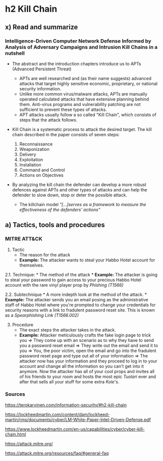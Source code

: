 # h2 Kill Chain

## x) Read and summarize

### Intelligence-Driven Computer Network Defense Informed by Analysis of Adversary Campaigns and Intrusion Kill Chains in a nutshell

* The abstract and the introduction chapters introduce us to APTs (Advanced Persistent Threat)
	* APTs are well researched and (as their name suggests) advanced attacks that target highly sensitive economic, proprietary, or
national security information.
	* Unlike more common virus/malware attacks, APTs are manually operated calculated attacks that have extensive planning behind them. Anti-virus programs and vulnerability patching are not sufficient to prevent these types of attacks.
	* APT attacks usually follow a so called "Kill Chain", which consists of steps that the attack follows.

* Kill Chain is a systematic process to attack the desired target. The kill chain described in the paper consists of seven steps:
	1. Reconnaissance
 	2. Weaponization
  	3. Delivery
  	4. Exploitation
  	5. Installation
  	6. Command and Control
  	7. Actions on Objectives

 * By analyzing the kill chain the defender can develop a more robust defences against APTs and other types of attacks and can help the defender to slow down, stop or deter the possible attack.
	* The killchain model *"[...]serves as a framework to measure the effectiveness of the defenders’ actions"*

## a) Tactics, tools and procedures

### MITRE ATT&CK

1. Tactic
	* The reason for the attack
	* **Example:** The attacker wants to steal your Habbo Hotel account for themselves.

2.1. Technique: 
	* The method of the attack
 	* **Example:** The attacker is going to steal your password to gain access to your precious Habbo Hotel account with the rare vinyl player prop by *Phishing (T1566)*

2.2. Subtechnique
	* A more indepth look at the method of the attack.
 	* **Example:** The attacker sends you an email posing as the administrative staff of Habbo Hotel where you're prompted to change your credentials for security reasons with a link to fradulent password reset site. This is known as a *Spearphishing Link (T1566.002)*

3. Procedure
	* The exact steps the attacker takes in the attack.
	* **Example:** Attacker meticulously crafts the fake login page to trick you => They come up with an scenario as to why they have to send you a password reset email => They write out the email and send it to you => You, the poor victim, open the email and go into the fradulent password reset page and type out all of your information => The attacker now has your information and they proceed to log in to your account and change all the information so you can't get into it anymore. Now the attacker has all of your cool props and invites all of his friends to your room and hosts the most epic *Tuolari* ever and after that sells all your stuff for some extra *Kole*'s. 

### Sources

https://terokarvinen.com/information-security/#h2-kill-chain

https://lockheedmartin.com/content/dam/lockheed-martin/rms/documents/cyber/LM-White-Paper-Intel-Driven-Defense.pdf

https://www.lockheedmartin.com/en-us/capabilities/cyber/cyber-kill-chain.html

https://attack.mitre.org/

https://attack.mitre.org/resources/faq/#general-faq

